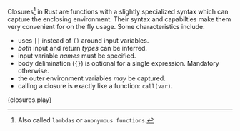 Closures[^*] in Rust are functions with a slightly specialized syntax which
can capture the enclosing environment. Their syntax and capabilties make them
very convenient for on the fly usage. Some characteristics include:

* uses `||` instead of `()` around input variables.
* *both* input and return *types* can be inferred.
* input variable *names* must be specified.
* body delimination (`{}`) is optional for a single expression. Mandatory
otherwise.
* the outer environment variables *may* be captured.
* calling a closure is exactly like a function: `call(var)`.

{closures.play}

[^*]: Also called `lambdas` or `anonymous functions`.

